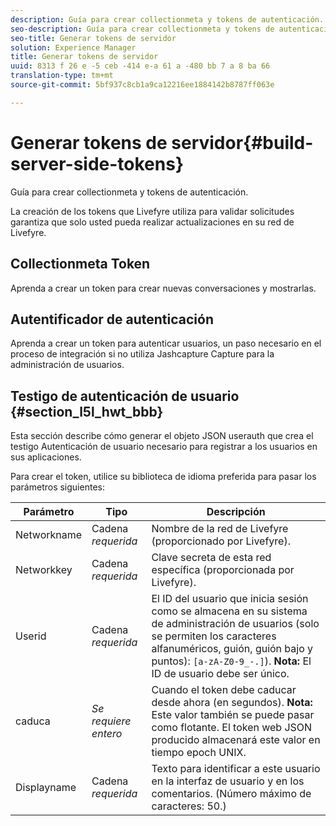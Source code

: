 ```yaml
---
description: Guía para crear collectionmeta y tokens de autenticación.
seo-description: Guía para crear collectionmeta y tokens de autenticación.
seo-title: Generar tokens de servidor
solution: Experience Manager
title: Generar tokens de servidor
uuid: 8313 f 26 e -5 ceb -414 e-a 61 a -480 bb 7 a 8 ba 66
translation-type: tm+mt
source-git-commit: 5bf937c8cb1a9ca12216ee1884142b8787ff063e

---
```



# Generar tokens de servidor{#build-server-side-tokens}

Guía para crear collectionmeta y tokens de autenticación.

La creación de los tokens que Livefyre utiliza para validar solicitudes garantiza que solo usted pueda realizar actualizaciones en su red de Livefyre.

## Collectionmeta Token

Aprenda a crear un token para crear nuevas conversaciones y mostrarlas.

## Autentificador de autenticación

Aprenda a crear un token para autenticar usuarios, un paso necesario en el proceso de integración si no utiliza Jashcapture Capture para la administración de usuarios.

## Testigo de autenticación de usuario {#section_l5l_hwt_bbb}

Esta sección describe cómo generar el objeto JSON userauth que crea el testigo Autenticación de usuario necesario para registrar a los usuarios en sus aplicaciones.

Para crear el token, utilice su biblioteca de idioma preferida para pasar los parámetros siguientes:

| Parámetro | Tipo | Descripción |
|---|---|---|
| Networkname | Cadena *requerida* | Nombre de la red de Livefyre (proporcionado por Livefyre). |
| Networkkey | Cadena *requerida* | Clave secreta de esta red específica (proporcionada por Livefyre). |
| Userid | Cadena *requerida* | El ID del usuario que inicia sesión como se almacena en su sistema de administración de usuarios (solo se permiten los caracteres alfanuméricos, guión, guión bajo y puntos): `[a-zA-Z0-9_-.]`). **Nota:** El ID de usuario debe ser único. |
| caduca | *Se requiere entero* | Cuando el token debe caducar desde ahora (en segundos). **Nota:** Este valor también se puede pasar como flotante. El token web JSON producido almacenará este valor en tiempo epoch UNIX. |
| Displayname | Cadena *requerida* | Texto para identificar a este usuario en la interfaz de usuario y en los comentarios. (Número máximo de caracteres: 50.) |

